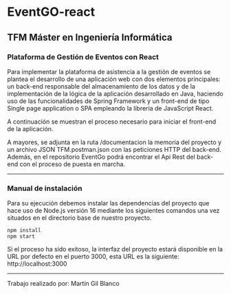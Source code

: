 # EventGO-react

## TFM Máster en Ingeniería Informática

### Plataforma de Gestión de Eventos con React

Para implementar la plataforma de asistencia a la gestión de eventos se plantea el desarrollo de una aplicación web con dos elementos principales: un back-end responsable del almacenamiento de los datos y de la implementación de la lógica de la aplicación desarrollado en Java, haciendo uso de las funcionalidades de Spring Framework y un front-end de tipo Single page application o SPA empleando la librería de JavaScript React.

A continuación se muestran el proceso necesario para iniciar el front-end de la aplicación.

A mayores, se adjunta en la ruta /documentacion la memoria del proyecto y un archivo JSON TFM.postman.json con las peticiones HTTP del back-end. Además, en el repositorio EventGo podrá encontrar el Api Rest del back-end con el proceso de puesta en marcha.

---

### Manual de instalación

Para su ejecución debemos instalar las dependencias del proyecto que hace uso de Node.js versión 16 mediante los siguientes comandos una vez situados en el directorio base de nuestro proyecto.

```
npm install
npm start
```

Si el proceso ha sido exitoso, la interfaz del proyecto estará disponible en la URL por defecto en el puerto 3000, esta URL es la siguiente: http://localhost:3000

---

Trabajo realizado por: Martín Gil Blanco
